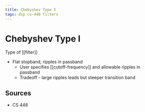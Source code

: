 ```yaml
---
title: Chebyshev Type I
tags: dsp cs-448 filters
---
```


# Chebyshev Type I

Type of [[filter]]

- Flat stopband, ripples in passband
  - User specifies [[cutoff-frequency]] and allowable ripples in passband
  - Tradeoff - large ripples leads but steeper transition band

## Sources

- CS 448

